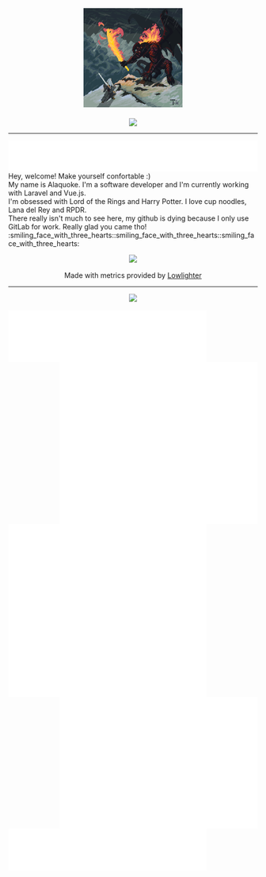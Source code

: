 <div align="center">
    <img width="200" src='balrog.gif'/>
</div>
<br>
<div>
    <div align="center">
            <img align='center' src='https://user-images.githubusercontent.com/88796071/225752409-1d2e13c8-3119-4e57-b8b9-73efe5b09928.gif'/>
    </div>
    <hr>
        <img align="right" src='metrics.plugin.fortune.svg'/>
</div>

<div align='left'><p>Hey, welcome! Make yourself confortable :)<br/> My name is Alaquoke. I'm a software developer and I'm currently working with Laravel and Vue.js.<br> I'm obsessed with Lord of the Rings and Harry Potter. I love cup noodles, Lana del Rey and RPDR.<br/>There really isn't much to see here, my github is dying because I only use GitLab for work. Really glad you came tho! :smiling_face_with_three_hearts::smiling_face_with_three_hearts::smiling_face_with_three_hearts: </p>
    <div align="center">
    <img src="https://badges.pufler.dev/visits/quokequack/quokequack"/> <p>Made with metrics provided by <a href="https://github.com/lowlighter/metrics">Lowlighter </a></p>
        <hr>
</div>
    <p align="center">
  <a href="https://skillicons.dev">
    <img src="https://skillicons.dev/icons?i=laravel,php,javascript,vue,vuetify,mysql,bootstrap,git,gitlab,notion" />
  </a>
</p>
 <img align='left' width="400" src='languages.svg'/>
<img align='right' width="400" src='metrics.plugin.achievements.compact.svg'/>
</div>
<div>
<img align='left' width="400" src='isocalendar.svg'/>
</div>
<div>
     <img align='left' width="400" src='metrics.plugin.wakatime.svg'/>
     <img align='right'  width="400" src='metrics.plugin.anilist.svg'/>
</div>
<div>
 <img align='left' width="400" src='metrics.plugin.activity.svg'/>
</div>





